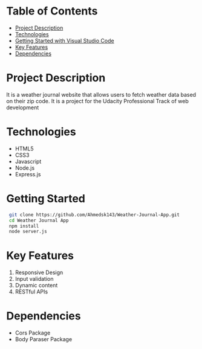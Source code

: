 # Table of Contents

- [Project Description](#project-description)
- [Technologies](#technologies)
- [Getting Started with Visual Studio Code](#getting-started)
- [Key Features](#key-features)
- [Dependencies](#dependencies)

# Project Description

It is a weather journal website that allows users to fetch weather data based on their zip code.
It is a project for the Udacity Professional Track of web development

# Technologies

- HTML5
- CSS3
- Javascript
- Node.js
- Express.js

# Getting Started

```bash
 git clone https://github.com/Ahmedsk143/Weather-Journal-App.git
 cd Weather Journal App
 npm install
 node server.js
```

# Key Features

1. Responsive Design
2. Input validation
3. Dynamic content
4. RESTful APIs

# Dependencies

- Cors Package
- Body Paraser Package
